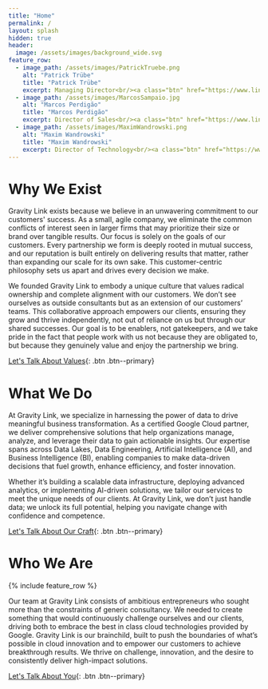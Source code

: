 ```yaml
---
title: "Home"
permalink: /
layout: splash
hidden: true
header:
  image: /assets/images/background_wide.svg
feature_row:
  - image_path: /assets/images/PatrickTruebe.png
    alt: "Patrick Trübe"
    title: "Patrick Trübe"
    excerpt: Managing Director<br/><a class="btn" href="https://www.linkedin.com/in/patrick-truebe/">Get to know Patrick →</a>
  - image_path: /assets/images/MarcosSampaio.jpg
    alt: "Marcos Perdigão"
    title: "Marcos Perdigão"
    excerpt: Director of Sales<br/><a class="btn" href="https://www.linkedin.com/in/marcosperdigao/">Get to know Marcos →</a>
  - image_path: /assets/images/MaximWandrowski.png
    alt: "Maxim Wandrowski"
    title: "Maxim Wandrowski"
    excerpt: Director of Technology<br/><a class="btn" href="https://www.linkedin.com/in/maxim-wandrowski/">Get to know Maxim →</a>
---
```


# Why We Exist

Gravity Link exists because we believe in an unwavering commitment to our
customers' success. As a small, agile company, we eliminate the common conflicts
of interest seen in larger firms that may prioritize their size or brand over
tangible results. Our focus is solely on the goals of our customers. Every
partnership we form is deeply rooted in mutual success, and our reputation is
built entirely on delivering results that matter, rather than expanding our
scale for its own sake. This customer-centric philosophy sets us apart and
drives every decision we make.

We founded Gravity Link to embody a unique culture that values radical ownership
and complete alignment with our customers. We don’t see ourselves as outside
consultants but as an extension of our customers’ teams. This collaborative
approach empowers our clients, ensuring they grow and thrive independently, not
out of reliance on us but through our shared successes. Our goal is to be
enablers, not gatekeepers, and we take pride in the fact that people work with
us not because they are obligated to, but because they genuinely value and enjoy
the partnership we bring.

[Let's Talk About Values](mailto:sales@gravity-link.com){: .btn .btn--primary}

# What We Do

At Gravity Link, we specialize in harnessing the power of data to drive
meaningful business transformation. As a certified Google Cloud partner, we
deliver comprehensive solutions that help organizations manage, analyze, and
leverage their data to gain actionable insights. Our expertise spans across Data
Lakes, Data Engineering, Artificial Intelligence (AI), and Business Intelligence
(BI), enabling companies to make data-driven decisions that fuel growth, enhance
efficiency, and foster innovation.

Whether it’s building a scalable data infrastructure, deploying advanced
analytics, or implementing AI-driven solutions, we tailor our services to meet
the unique needs of our clients. At Gravity Link, we don’t just handle data; we
unlock its full potential, helping you navigate change with confidence and
competence.

[Let's Talk About Our Craft](mailto:sales@gravity-link.com){: .btn .btn--primary}

# Who We Are

{% include feature_row %}

Our team at Gravity Link consists of ambitious entrepreneurs who sought more
than the constraints of generic consultancy. We needed to create something that
would continuously challenge ourselves and our clients, driving both to embrace
the best in class cloud technologies provided by Google. Gravity Link is our
brainchild, built to push the boundaries of what’s possible in cloud innovation
and to empower our customers to achieve breakthrough results. We thrive on
challenge, innovation, and the desire to consistently deliver high-impact
solutions.

[Let's Talk About You](mailto:sales@gravity-link.com){: .btn .btn--primary}
